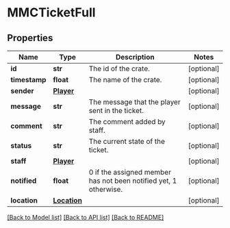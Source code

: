 # MMCTicketFull

## Properties
Name | Type | Description | Notes
------------ | ------------- | ------------- | -------------
**id** | **str** | The id of the crate. | [optional] 
**timestamp** | **float** | The name of the crate. | [optional] 
**sender** | [**Player**](Player.md) |  | [optional] 
**message** | **str** | The message that the player sent in the ticket. | [optional] 
**comment** | **str** | The comment added by staff. | [optional] 
**status** | **str** | The current state of the ticket. | [optional] 
**staff** | [**Player**](Player.md) |  | [optional] 
**notified** | **float** | 0 if the assigned member has not been notified yet, 1 otherwise. | [optional] 
**location** | [**Location**](Location.md) |  | [optional] 

[[Back to Model list]](../README.md#documentation-for-models) [[Back to API list]](../README.md#documentation-for-api-endpoints) [[Back to README]](../README.md)


